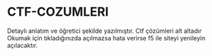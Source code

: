 # CTF-COZUMLERI
Detaylı anlatım ve öğretici şekilde yazılmıştır.
Ctf çözümleri alt altadır <br>
Okumak için tıkladığınızda açılmazsa hata verirse f5 ile siteyi yenileyin açılacaktır.

